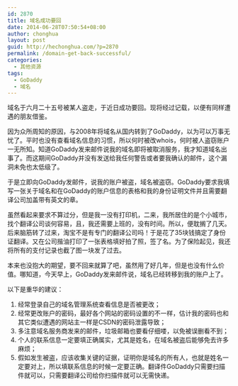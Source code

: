 ```yaml
---
id: 2870
title: 域名成功要回
date: 2014-06-28T07:50:54+08:00
author: chonghua
layout: post
guid: http://hechonghua.com/?p=2870
permalink: /domain-get-back-successful/
categories:
  - 其他资源
tags:
  - GoDaddy
  - 域名
---
```

域名于六月二十五号被某人盗走，于近日成功要回。现将经过记载，以便有同样遭遇的朋友借鉴。

因为众所周知的原因，与2008年将域名从国内转到了GoDaddy，以为可以万事无忧了。平时也没有查看域名信息的习惯，所以何时被改whois，何时被人盗窃账户一无所知。知道GoDaddy发来邮件说我的域名即将被取消服务，我才知道域名出事了。而这期间GoDaddy并没有发送给我任何警告或者要我确认的邮件，这个漏洞未免也太低级了。

于是立即向GoDaddy发邮件，说我的账户被盗，域名被盗窃。GoDaddy要求我填写一张关于域名和在GoDaddy的账户信息的表格和我的身份证明文件并且需要翻译公司加盖带有英文的章。

虽然看起来要求不算过分，但是我一没有打印机，二来，我所居住的是个小城市，找个翻译公司谈何容易，且，我还需要上班的，没有时间。所以，便耽搁了几天。后来脑筋转了过来，淘宝不是有专门的翻译公司吗！于是花了35块钱搞定了身份证翻译。又在公司揩油打印了一张表格填好拍了照，签了名。为了保险起见，我还将所有的支付记录也截了图一块发了过去。

本来也没抱大的期望，要不回来就算了吧，虽然用了好几年，但是也没有什么价值。哪知道，今天早上，GoDaddy发来邮件说，域名已经转移到我的账户上了。

以下是重华的建议：

  1. 经常登录自己的域名管理系统查看信息是否被更改；
  2. 经常更改账户的密码，最好各个网站的密码设置的不一样，估计我的密码也和其它类似遭遇的网站主一样是CSDN的密码泄露导致；
  3. 多注意域名服务商发来的邮件，垃圾邮箱也要看仔细喽，以免被误删看不到；
  4. 个人的联系信息一定要填正确属实，尤其是姓名，在域名被盗后能够免去许多麻烦；
  5. 假如发生被盗，应该收集关键的证据，证明你是域名的所有人，也就是姓名一定要对上，所以填联系信息的时候一定要正确。翻译件GoDaddy只需要扫描件就可以，只需要翻译公司给你扫描件就可以无需快递。
